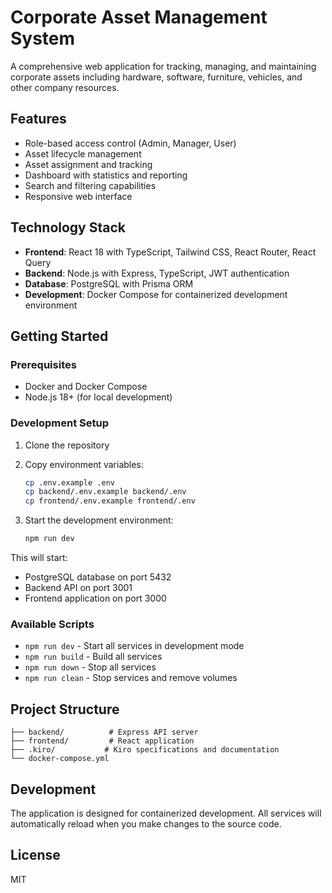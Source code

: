 # Corporate Asset Management System

A comprehensive web application for tracking, managing, and maintaining corporate assets including hardware, software, furniture, vehicles, and other company resources.

## Features

- Role-based access control (Admin, Manager, User)
- Asset lifecycle management
- Asset assignment and tracking
- Dashboard with statistics and reporting
- Search and filtering capabilities
- Responsive web interface

## Technology Stack

- **Frontend**: React 18 with TypeScript, Tailwind CSS, React Router, React Query
- **Backend**: Node.js with Express, TypeScript, JWT authentication
- **Database**: PostgreSQL with Prisma ORM
- **Development**: Docker Compose for containerized development environment

## Getting Started

### Prerequisites

- Docker and Docker Compose
- Node.js 18+ (for local development)

### Development Setup

1. Clone the repository
2. Copy environment variables:
   ```bash
   cp .env.example .env
   cp backend/.env.example backend/.env
   cp frontend/.env.example frontend/.env
   ```

3. Start the development environment:
   ```bash
   npm run dev
   ```

This will start:
- PostgreSQL database on port 5432
- Backend API on port 3001
- Frontend application on port 3000

### Available Scripts

- `npm run dev` - Start all services in development mode
- `npm run build` - Build all services
- `npm run down` - Stop all services
- `npm run clean` - Stop services and remove volumes

## Project Structure

```
├── backend/          # Express API server
├── frontend/         # React application
├── .kiro/           # Kiro specifications and documentation
└── docker-compose.yml
```

## Development

The application is designed for containerized development. All services will automatically reload when you make changes to the source code.

## License

MIT